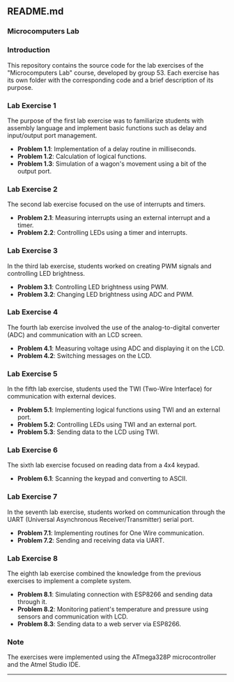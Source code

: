 ## README.md

### Microcomputers Lab

### Introduction

This repository contains the source code for the lab exercises of the "Microcomputers Lab" course, developed by group 53. Each exercise has its own folder with the corresponding code and a brief description of its purpose.

### Lab Exercise 1

The purpose of the first lab exercise was to familiarize students with assembly language and implement basic functions such as delay and input/output port management.

  * **Problem 1.1**: Implementation of a delay routine in milliseconds.
  * **Problem 1.2**: Calculation of logical functions.
  * **Problem 1.3**: Simulation of a wagon's movement using a bit of the output port.

### Lab Exercise 2

The second lab exercise focused on the use of interrupts and timers.

  * **Problem 2.1**: Measuring interrupts using an external interrupt and a timer.
  * **Problem 2.2**: Controlling LEDs using a timer and interrupts.

### Lab Exercise 3

In the third lab exercise, students worked on creating PWM signals and controlling LED brightness.

  * **Problem 3.1**: Controlling LED brightness using PWM.
  * **Problem 3.2**: Changing LED brightness using ADC and PWM.

### Lab Exercise 4

The fourth lab exercise involved the use of the analog-to-digital converter (ADC) and communication with an LCD screen.

  * **Problem 4.1**: Measuring voltage using ADC and displaying it on the LCD.
  * **Problem 4.2**: Switching messages on the LCD.

### Lab Exercise 5

In the fifth lab exercise, students used the TWI (Two-Wire Interface) for communication with external devices.

  * **Problem 5.1**: Implementing logical functions using TWI and an external port.
  * **Problem 5.2**: Controlling LEDs using TWI and an external port.
  * **Problem 5.3**: Sending data to the LCD using TWI.

### Lab Exercise 6

The sixth lab exercise focused on reading data from a 4x4 keypad.

  * **Problem 6.1**: Scanning the keypad and converting to ASCII.

### Lab Exercise 7

In the seventh lab exercise, students worked on communication through the UART (Universal Asynchronous Receiver/Transmitter) serial port.

  * **Problem 7.1**: Implementing routines for One Wire communication.
  * **Problem 7.2**: Sending and receiving data via UART.

### Lab Exercise 8

The eighth lab exercise combined the knowledge from the previous exercises to implement a complete system.

  * **Problem 8.1**: Simulating connection with ESP8266 and sending data through it.
  * **Problem 8.2**: Monitoring patient's temperature and pressure using sensors and communication with LCD.
  * **Problem 8.3**: Sending data to a web server via ESP8266.

### Note

The exercises were implemented using the ATmega328P microcontroller and the Atmel Studio IDE.

-----
